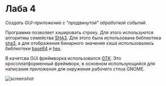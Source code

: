 # Лаба 4

_Создать GUI-приложение с "продвинутой" обработкой событий._

Программа позволяет хэшировать строку. Для этого используются алгоритмы семейства [SHA3](https://en.wikipedia.org/wiki/SHA-3). Для этого была использована библиотека [sha3](https://en.wikipedia.org/wiki/SHA-3), а для отображения бинарного значения хэша использовались библиотеки [base64](https://github.com/marshallpierce/rust-base64) и [hex](https://github.com/KokaKiwi/rust-hex).

В качетсва GUI фреймворка использовался [GTK](https://gtk-rs.org/). Это кроссплатформенный фреймворк, в основном использующийся для написания приложения для окружения рабочего стлоа GNOME.

![screenshot](./screenshot.gif "Демонстрация работы программы.")